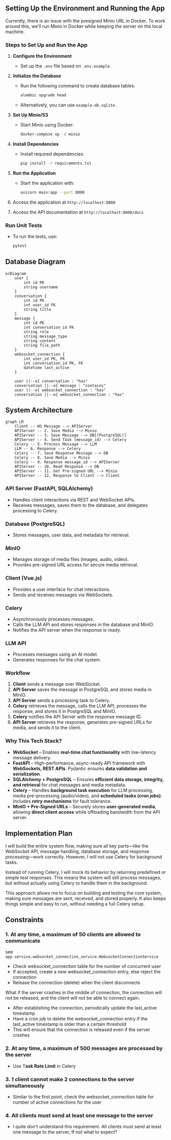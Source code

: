 ## Setting Up the Environment and Running the App

Currently, there is an issue with the presigned Minio URL in Docker. To work around this, we'll run Minio in Docker while keeping the server on the local machine.

### Steps to Set Up and Run the App

1. **Configure the Environment**
    - Set up the `.env` file based on `.env.example`.

2. **Initialize the Database**
    - Run the following command to create database tables:
      ```sh
      alembic upgrade head
      ```  
    - Alternatively, you can use `example-db.sqlite`.

3. **Set Up Minio/S3**
    - Start Minio using Docker:
      ```sh
      docker-compose up -d minio
      ```  

4. **Install Dependencies**
    - Install required dependencies:
      ```sh
      pip install -r requirements.txt
      ```  

5. **Run the Application**
    - Start the application with:
      ```sh
      uvicorn main:app --port 8000
      ``` 
6. Access the application at `http://localhost:8000`
7. Access the API documentation at `http://localhost:8000/docs`

### Run Unit Tests
- To run the tests, use:
  ```sh
  pytest
  ```

## Database Diagram

```mermaid
erDiagram
    user {
        int id PK
        string username
    }
    conversation {
        int id PK
        int user_id FK
        string title
    }
    message {
        int id PK
        int conversation_id FK
        string role
        string message_type
        string content
        string file_path
    }
    websocket_connection {
        int user_id PK, FK
        int conversation_id PK, FK
        datetime last_active
    }

    user ||--o{ conversation : "has"
    conversation ||--o{ message : "contains"
    user ||--o{ websocket_connection : "has"
    conversation ||--o{ websocket_connection : "has"
```

## System Architecture
```mermaid
graph LR
    Client -- WS Message --> APIServer
    APIServer -- 2. Save Media --> Minio
    APIServer -- 3. Save Message --> DB[(PostgreSQL)]
    APIServer -- 4. Send Task (message_id) --> Celery
    Celery -- 5. Process Message --> LLM
    LLM -- 6. Response --> Celery
    Celery -- 7. Save Response Message --> DB
    Celery -- 8. Save Media --> Minio
    Celery -- 9. Response message_id --> APIServer
    APIServer -- 10. Read Response --> DB
    APIServer -- 11. Get Pre-signed URL --> Minio
    APIServer -- 12. Response to Client --> Client
 ```

### API Server (FastAPI, SQLAlchemy)
- Handles client interactions via REST and WebSocket APIs.
- Receives messages, saves them to the database, and delegates processing to Celery.

### Database (PostgreSQL)
- Stores messages, user data, and metadata for retrieval.

### MinIO
- Manages storage of media files (images, audio, video).
- Provides pre-signed URL access for secure media retrieval.

### Client (Vue.js)
- Provides a user interface for chat interactions.
- Sends and receives messages via WebSockets.

### Celery
- Asynchronously processes messages.
- Calls the LLM API and stores responses in the database and MinIO.
- Notifies the API server when the response is ready.

### LLM API
- Processes messages using an AI model.
- Generates responses for the chat system.

### Workflow

1. **Client** sends a message over WebSocket.
2. **API Server** saves the message in PostgreSQL and stores media in MinIO.
3. **API Server** sends a processing task to Celery.
4. **Celery** retrieves the message, calls the LLM API, processes the response, and stores it in PostgreSQL and MinIO.
5. **Celery** notifies the API Server with the response message ID.
6. **API Server** retrieves the response, generates pre-signed URLs for media, and sends it to the client.

### Why This Tech Stack?

- **WebSocket** – Enables **real-time chat functionality** with low-latency message delivery.
- **FastAPI** – High-performance, async-ready API framework with **WebSockets, REST APIs**. Pydantic ensures **data validation and serialization**.
- **SQLAlchemy + PostgreSQL** – Ensures **efficient data storage, integrity, and retrieval** for chat messages and media metadata.
- **Celery** – Handles **background task execution** for LLM processing, media pre-processing (audio/video), and **scheduled tasks (cron jobs)**. Includes **retry mechanisms** for fault tolerance.
- **MinIO + Pre-Signed URLs** – Securely stores **user-generated media**, allowing **direct client access** while offloading bandwidth from the API server.


## Implementation Plan
I will build the entire system flow, making sure all key parts—like the WebSocket API, message handling, database storage, and response processing—work correctly. However, I will not use Celery for background tasks.

Instead of running Celery, I will mock its behavior by returning predefined or simple test responses. This means the system will still process messages, but without actually using Celery to handle them in the background.

This approach allows me to focus on building and testing the core system, making sure messages are sent, received, and stored properly. It also keeps things simple and easy to run, without needing a full Celery setup.

## Constraints

### 1. At any time, a maximum of 50 clients are allowed to communicate
see `app.service.websocket_connection_service.WebsocketConnectionService`
- Check websocket_connection table for the number of concurrent user
- If accepted, create a new websocket_connection entry, else reject the connection
- Release the connection (delete) when the client disconnects

What if the server crashes in the middle of connection, the connection will not be released, and the client will not be able to connect again.

- After establishing the connection, periodically update the last_active timestamp
- Have a cron job to delete the websocket_connection entry if the last_active timestamp is older than a certain threshold
- This will ensure that the connection is released even if the server crashes

### 2. At any time, a maximum of 500 messages are processed by the server
- Use T**ask Rate Limit** in Celery

### 3. 1 client cannot make 2 connections to the server simultaneously
- Similar to the first point, check the websocket_connection table for number of active connections for the user

### 4. All clients must send at least one message to the server
- I quite don't understand this requirement. All clients must send at least one message to the server, If not what to expect?

